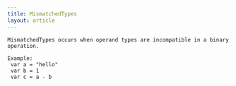 ```yaml
---
title: MismatchedTypes
layout: article
---
```

<!-- Copyright 2023 The Go Authors. All rights reserved.
     Use of this source code is governed by a BSD-style
     license that can be found in the LICENSE file. -->

<!-- Code generated by generrordocs.go; DO NOT EDIT. -->

```
MismatchedTypes occurs when operand types are incompatible in a binary
operation.

Example:
 var a = "hello"
 var b = 1
 var c = a - b
```

